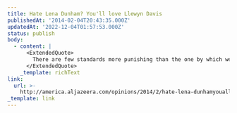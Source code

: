 ```yaml
---
title: Hate Lena Dunham? You'll love Llewyn Davis
publishedAt: '2014-02-04T20:43:35.000Z'
updatedAt: '2022-12-04T01:57:53.000Z'
status: publish
body:
  - content: |
      <ExtendedQuote>
        There are few standards more punishing than the one by which we judge female artists.
      </ExtendedQuote>
    _template: richText
link:
  url: >-
    http://america.aljazeera.com/opinions/2014/2/hate-lena-dunhamyoualllovellewyndavis.html
_template: link
---
```


